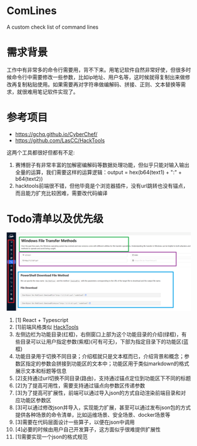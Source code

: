 # ComLines
 A custom check list of command lines

# 需求背景

工作中有非常多的命令行需要用，背不下来。用笔记软件自然非常好使，但很多时候命令行中需要修改一些参数，比如ip地址、用户名等，这时候就得复制出来做修改再复制粘贴使用。如果需要再对字符串做编解码、拼接、正则、文本替换等需求，就很难用笔记软件实现了。

# 参考项目
- https://gchq.github.io/CyberChef/
- https://github.com/LasCC/HackTools

这两个工具都很好但都有不足:
1. 赛博厨子有非常丰富的加解密编解码等数据处理功能，但似乎只能对输入输出全量的运算，我们需要这样的运算逻辑：output = hex(b64(text1) + ":" + b64(text2))
2. hacktools前端很不错，但他毕竟是个浏览器插件，没有url跳转也没有锚点，而且能力扩充比较困难，需要改代码编译
# Todo清单以及优先级

![img_1.png](img_1.png)

1. \[1\] React + Typescript
2. \[1\]前端风格类似 [HackTools](https://github.com/LasCC/HackTools)
3. 左侧边栏为功能目录(红框)，右侧窗口上部为这个功能目录的介绍(绿框)，有些目录可以让用户指定参数(紫框)(可有可无)，下部为指定目录下的功能区(蓝框)
4. 功能目录用于切换不同目录；介绍框就只是文本框而已，介绍背景和概念；参数区指定的参数会拼接到功能区的文本中；功能区用于类似markdown的格式展示文本和标题等信息
5. \[2\]支持通过url切换不同目录(路由)，支持通过锚点定位到功能区下不同的标题 
6. \[2\]为了提高可用性，需要支持通过锚点向参数区传递参数
7. \[3\]为了提高可扩展性，前端可以通过导入json的方式自动渲染前端目录和对应功能区参数区 
8. \[3\]可以通过修改json并导入，实现能力扩展，甚至可以通过发布json包的方式提供各种场景的命令清单，比如运维场景、安全场景、docker场景等
9. \[3\]需要在代码层面设计一些算子，以便在json中调用 
10. \[4\]必要的时候由用户自己开发算子，这方面似乎很难提供扩展性
11. \[1\]需要实现一个json的格式规范
